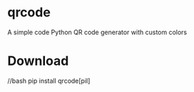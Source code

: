 # qrcode
A simple code Python QR code generator with custom colors
# Download
//bash
pip install qrcode[pil]

